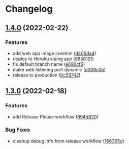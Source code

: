 # Changelog

## [1.4.0](https://github.com/johnallen3d/release-please-exploration/compare/v1.3.0...v1.4.0) (2022-02-22)


### Features

* add web app image creation ([d405da4](https://github.com/johnallen3d/release-please-exploration/commit/d405da4271d1f6924ccaa3a8bf18df817e1e6b55))
* deploy to Heroku staing app ([865010f](https://github.com/johnallen3d/release-please-exploration/commit/865010fc1ee6aee54ecdc84db8df48c43bff97d3))
* fix default branch name ([e696cf6](https://github.com/johnallen3d/release-please-exploration/commit/e696cf64d35661735d87e9d890052ddfffc2a119))
* make web listening port dynamic ([d009c0b](https://github.com/johnallen3d/release-please-exploration/commit/d009c0b829fe0715b242bf1fab038ea54d1860b8))
* release to production ([0c59742](https://github.com/johnallen3d/release-please-exploration/commit/0c59742ae3e5c69a75d0e82ec1c11241b8085b45))

## [1.3.0](https://github.com/johnallen3d/release-please-exploration/compare/v1.2.0...v1.3.0) (2022-02-18)


### Features

* add Release Please workflow ([694d820](https://github.com/johnallen3d/release-please-exploration/commit/694d820c80cbc8beadad3be769209889336880ee))


### Bug Fixes

* cleanup debug info from release workflow ([166365d](https://github.com/johnallen3d/release-please-exploration/commit/166365dd568c6d253d7ef8edcec234c6c71dacba))
